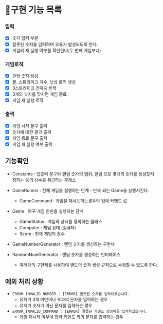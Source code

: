 # 📃구현 기능 목록

### 입력

- [x] 숫자 입력 부분
- [x] 잘못된 숫자를 입력하며 오류가 발생되도록 한다.
- [x] 게임의 재 실행 여부를 확인한다(두 번째 게임부터)

### 게임로직

- [x] 랜덤 숫자 생성
- [x] 볼, 스트라이크 개수, 낫싱 로직 생성
- [x] 3스트라이크 전까지 반복
- [x] 3개의 숫자를 맞치면 게임 종료
- [x] 게임 재 실행 로직

### 출력

- [x] 게임 시작 문구 출력
- [x] 숫자에 대한 결과 출력
- [x] 게임 종료 문구 출력
- [x] 게임 재 실행 여부 출력

## 기능확인
- Constants : 입출력 문구와 랜덤 숫자의 범위, 랜덤 으로 몇개의 숫자를 생성할지 정하는 등의 상수를 취급하는 클래스
- GameRunner : 전체 게임을 실행하는 단계 - 반복 되는 Game을 실행시킨다.
    - GameCommand : 게임을 재시도하는경우의 입력 커멘드 값
- Game : 야구 게임 한판을 실행하는 단계
    - GameStatus : 게임의 상태를 정의하는 클래스
    - Computer : 게임 상대 (컴퓨터)
    - Score : 현재 게임의 점수

- GameNumberGenerator : 랜덤 숫자를 생성하는 구현체
- RandomNumGenerator : 랜덤 숫자를 생성하는 인터페이스
    - 여러개의 구현체를 사용하여 별도의 숫자 생성 규칙으로 수정할 수 있도록 한다.

## 예외 처리 상황

- `ERROR_INVALID_NUMBER : [ERROR] 잘못된 숫자를 입력하셨습니다.`
  - 유저가 3개 미만이나 초과의 문자를 입력하는 경우
  - 유저가 숫자가 아닌 문자를 입력하는 경우
- `ERROR_INVALID_COMMAND : [ERROR] 잘못된 커멘드 명령어를 입력하셨습니다.`
  - 게임 재시작 여부에 입력 커멘드 외의 문자를 입력하는 경우
